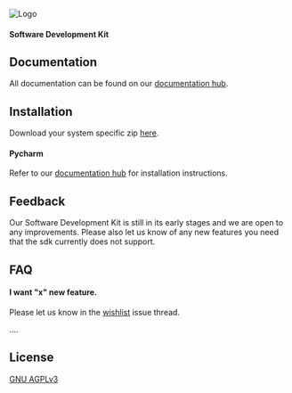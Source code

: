 
![Logo](https://www.jakarobotics.com/wp-content/uploads/2022/07/jaka-robotics-logo-1.png)
#### Software Development Kit



## Documentation

All documentation can be found on our [documentation hub](https://www.jaka.com/docs/en/).


## Installation

Download your system specific zip [here](https://github.com/JAKARobotics/sdk-csharp/releases/tag/latest).

#### Pycharm

Refer to our [documentation hub](https://www.jaka.com/docs/en/) for installation instructions.


## Feedback

Our Software Development Kit is still in its early stages and we are open to any improvements. Please also let us know of any new features you need that the sdk currently does not support.


## FAQ

#### I want "x" new feature.

Please let us know in the [wishlist](https://github.com/JAKARobotics/jakasdk-python/issues/1) issue thread.


....




## License

[GNU AGPLv3 ](https://choosealicense.com/licenses/agpl-3.0/)


